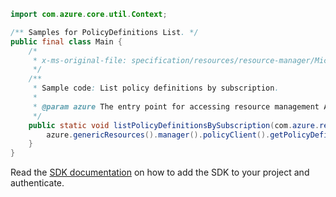 ```java
import com.azure.core.util.Context;

/** Samples for PolicyDefinitions List. */
public final class Main {
    /*
     * x-ms-original-file: specification/resources/resource-manager/Microsoft.Authorization/stable/2021-06-01/examples/listPolicyDefinitions.json
     */
    /**
     * Sample code: List policy definitions by subscription.
     *
     * @param azure The entry point for accessing resource management APIs in Azure.
     */
    public static void listPolicyDefinitionsBySubscription(com.azure.resourcemanager.AzureResourceManager azure) {
        azure.genericResources().manager().policyClient().getPolicyDefinitions().list(null, null, Context.NONE);
    }
}
```

Read the [SDK documentation](https://github.com/Azure/azure-sdk-for-java/blob/azure-resourcemanager_2.15.0/sdk/resourcemanager/azure-resourcemanager/README.md) on how to add the SDK to your project and authenticate.
